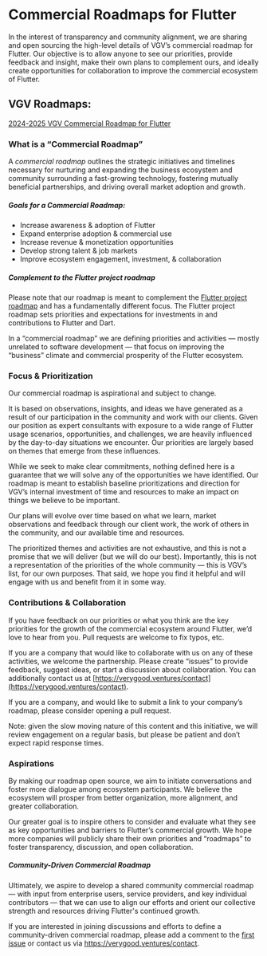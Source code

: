 # Commercial Roadmaps for Flutter

In the interest of transparency and community alignment, we are sharing and open sourcing the high-level details of VGV’s commercial roadmap for Flutter.  Our objective is to allow anyone to see our priorities, provide feedback and insight, make their own plans to complement ours, and ideally create opportunities for collaboration to improve the commercial ecosystem of Flutter.

## VGV Roadmaps:

[2024-2025 VGV Commercial Roadmap for Flutter](roadmap_2024_2025.md)

### What is a “Commercial Roadmap”

A *commercial roadmap* outlines the strategic initiatives and timelines necessary for nurturing and expanding the business ecosystem and community surrounding a fast-growing technology, fostering mutually beneficial partnerships, and driving overall market adoption and growth. 

##### **Goals for a Commercial Roadmap:**

* Increase awareness & adoption of Flutter  
* Expand enterprise adoption & commercial use  
* Increase revenue & monetization opportunities  
* Develop strong talent & job markets  
* Improve ecosystem engagement, investment, & collaboration

##### **Complement to the Flutter project roadmap**

Please note that our roadmap is meant to complement the [Flutter project roadmap](https://github.com/flutter/flutter/blob/master/docs/roadmap/Roadmap.md) and has a fundamentally different focus. The Flutter project roadmap sets priorities and expectations for investments in and contributions to Flutter and Dart.

In a “commercial roadmap” we are defining priorities and activities — mostly unrelated to software development — that focus on improving the “business” climate and commercial prosperity of the Flutter ecosystem.

### Focus & Prioritization

Our commercial roadmap is aspirational and subject to change.

It is based on observations, insights, and ideas we have generated as a result of our participation in the community and work with our clients. Given our position as expert consultants with exposure to a wide range of Flutter usage scenarios, opportunities, and challenges, we are heavily influenced by the day-to-day situations we encounter. Our priorities are largely based on themes that emerge from these influences.

While we seek to make clear commitments, nothing defined here is a guarantee that we will solve any of the opportunities we have identified. Our roadmap is meant to establish baseline prioritizations and direction for VGV’s internal investment of time and resources to make an impact on things we believe to be important.

Our plans will evolve over time based on what we learn, market observations and feedback through our client work, the work of others in the community, and our available time and resources.

The prioritized themes and activities are not exhaustive, and this is not a promise that we will deliver (but we will do our best). Importantly, this is not a representation of the priorities of the whole community — this is VGV’s list, for our own purposes. That said, we hope you find it helpful and will engage with us and benefit from it in some way.

### Contributions & Collaboration

If you have feedback on our priorities or what you think are the key priorities for the growth of the commercial ecosystem around Flutter, we’d love to hear from you. Pull requests are welcome to fix typos, etc.

If you are a company that would like to collaborate with us on any of these activities, we welcome the partnership. Please create “issues” to provide feedback, suggest ideas, or start a discussion about collaboration. You can additionally contact us at [https://verygood.ventures/contact](https://verygood.ventures/contact).

If you are a company, and would like to submit a link to your company’s roadmap, please consider opening a pull request. 

Note: given the slow moving nature of this content and this initiative, we will review engagement on a regular basis, but please be patient and don’t expect rapid response times.

### Aspirations

By making our roadmap open source, we aim to initiate conversations and foster more dialogue among ecosystem participants. We believe the ecosystem will prosper from better organization, more alignment, and greater collaboration.

Our greater goal is to inspire others to consider and evaluate what they see as key opportunities and barriers to Flutter’s commercial growth. We hope more companies will publicly share their own priorities and “roadmaps” to foster transparency, discussion, and open collaboration.

##### **Community-Driven Commercial Roadmap**

Ultimately, we aspire to develop a shared community commercial roadmap — with input from enterprise users, service providers, and key individual contributors — that we can use to align our efforts and orient our collective strength and resources driving Flutter's continued growth.

If you are interested in joining discussions and efforts to define a community-driven commercial roadmap, please add a comment to the [first issue](https://github.com/VGVentures/flutter-commercial-roadmap/issues/1) or contact us via https://verygood.ventures/contact. 
